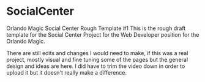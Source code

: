 # SocialCenter
Orlando Magic Social Center Rough Template #1
This is the rough draft template for the Social Center Project for the Web Developer position for the Orlando Magic.

There are still edits and changes I would need to make, if this was a real project, mostly visual and fine tuning some of the pages but the general design and ideas are here.
I did have to trim the video down in order to upload it but it doesn't really make a difference. 

